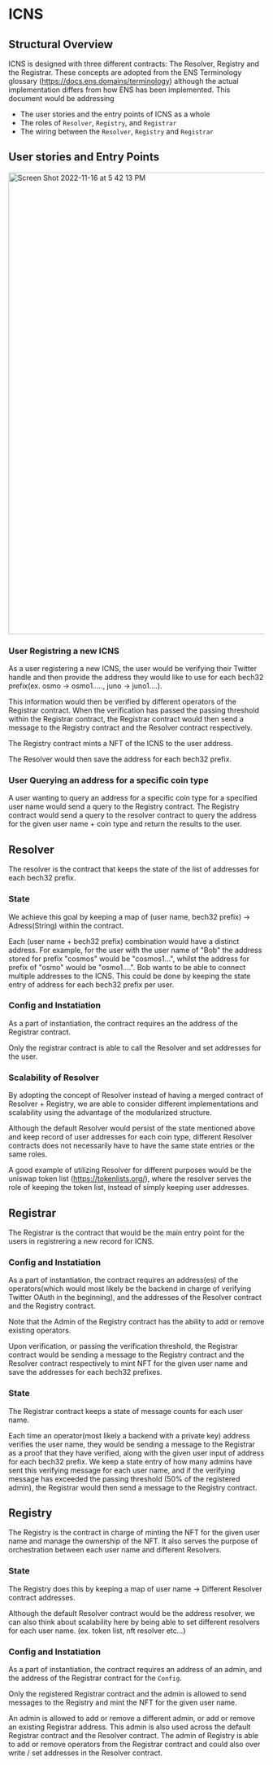 # ICNS

## Structural Overview

ICNS is designed with three different contracts: The Resolver, Registry and the Registrar. These concepts are adopted from the ENS Terminology glossary (https://docs.ens.domains/terminology) although the actual implementation differs from how ENS has been implemented. This document would be addressing 
- The user stories and the entry points of ICNS as a whole
- The roles of `Resolver`, `Registry`, and `Registrar`
- The wiring between the `Resolver`, `Registry` and `Registrar`


## User stories and Entry Points

<img width="907" alt="Screen Shot 2022-11-16 at 5 42 13 PM" src="https://user-images.githubusercontent.com/45252226/202131161-2f3f6368-32a8-46f0-a214-5bce9d574812.png">


### User Registring a new ICNS

As a user registering a new ICNS, the user would be verifying their Twitter handle and then provide the address they would like to use for each bech32 prefix(ex. osmo -> osmo1.....,  juno -> juno1....). 

This information would then be verified by different operators of the Registrar contract. When the verification has passed the passing threshold within the Registrar contract, the Registrar contract would then send a message to the Registry contract and the Resolver contract respectively.

The Registry contract mints a NFT of the ICNS to the user address.

The Resolver would then save the address for each bech32 prefix.


### User Querying an address for a specific coin type

A user wanting to query an address for a specific coin type for a specified user name would send a query to the Registry contract. The Registry contract would send a query to the resolver contract to query the address for the given user name + coin type and return the results to the user. 


## Resolver
The resolver is the contract that keeps the state of the list of addresses for each bech32 prefix.

### State
We achieve this goal by keeping a map of (user name, bech32 prefix) -> Adress(String) within the contract.

Each (user name + bech32 prefix) combination would have a distinct address. For example, for the user with the user name of "Bob" the address stored for prefix "cosmos" would be "cosmos1...", whilst the address for prefix of "osmo" would be "osmo1....". Bob wants to be able to connect multiple addresses to the ICNS. This could be done by keeping the state entry of address for each bech32 prefix per user.

### Config and Instatiation

As a part of instantiation, the contract requires an the address of the Registrar contract.

Only the registrar contract is able to call the Resolver and set addresses for the user. 

### Scalability of Resolver

By adopting the concept of Resolver instead of having a merged contract of Resolver + Registry, we are able to consider different implementations and scalability using the advantage of the modularized structure.

Although the default Resolver would persist of the state mentioned above and keep record of user addresses for each coin type, different Resolver contracts does not necessarily have to have the same state entries or the same roles.

A good example of utilizing Resolver for different purposes would be the uniswap token list (https://tokenlists.org/), where the resolver serves the role of keeping the token list, instead of simply keeping user addresses.

## Registrar

The Registrar is the contract that would be the main entry point for the users in registrering a new record for ICNS. 

### Config and Instatiation

As a part of instantiation, the contract requires an address(es) of the operators(which would most likely be the backend in charge of verifying Twitter OAuth in the beginning), and the addresses of the Resolver contract and the Registry contract.

Note that the Admin of the Registry contract has the ability to add or remove existing operators. 

Upon verification, or passing the verification threshold, the Registrar contract would be sending a message to the Registry contract and the Resolver contract respectively to mint NFT for the given user name and save the addresses for each bech32 prefixes.


### State

The Registrar contract keeps a state of message counts for each user name. 

Each time an operator(most likely a backend with a private key) address verifies the user name, they would be sending a message to the Registrar as a proof that they have verified, along with the given user input of address for each bech32 prefix.
We keep a state entry of how many admins have sent this verifying message for each user name, and if the verifying message has exceeded the passing threshold (50% of the registered admin), the Registrar would then send a message to the Registry contract. 

## Registry
The Registry is the contract in charge of minting the NFT for the given user name and manage the ownership of the NFT. It also serves the purpose of orchestration between each user name and different Resolvers.

### State
The Registry does this by keeping a map of user name -> Different Resolver contract addresses.

Although the default Resolver contract would be the address resolver, we can also think about scalability here by being able to set different resolvers for each user name. (ex. token list, nft resolver etc...)

### Config and Instatiation

As a part of instantiation, the contract requires an address of an admin, and the address of the Registrar contract for the `Config`. 

Only the registered Registrar contract and the admin is allowed to send messages to the Registry and mint the NFT for the given user name.

An admin is allowed to add or remove a different admin, or add or remove an existing Registrar address. This admin is also used across the default Registrar contract and the Resolver contract. The admin of Registry is able to add or remove operators from the Registrar contract and could also over write / set addresses in the Resolver contract. 
